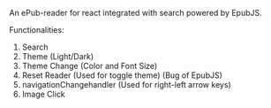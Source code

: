 An ePub-reader for react integrated with search powered by EpubJS.

Functionalities:
1. Search
2. Theme (Light/Dark)
3. Theme Change (Color and Font Size)
4. Reset Reader (Used for toggle theme) (Bug of EpubJS)
5. navigationChangehandler (Used for right-left arrow keys)
6. Image Click
